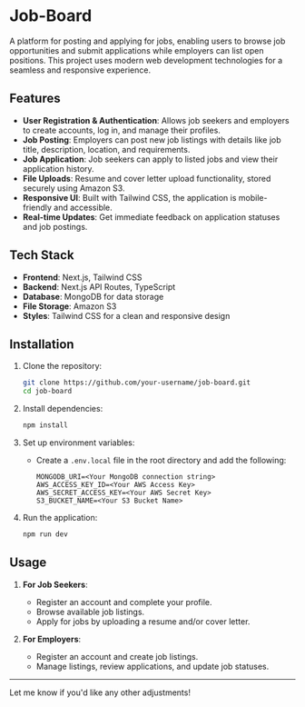 # Job-Board

A platform for posting and applying for jobs, enabling users to browse job opportunities and submit applications while employers can list open positions. This project uses modern web development technologies for a seamless and responsive experience.

## Features

- **User Registration & Authentication**: Allows job seekers and employers to create accounts, log in, and manage their profiles.
- **Job Posting**: Employers can post new job listings with details like job title, description, location, and requirements.
- **Job Application**: Job seekers can apply to listed jobs and view their application history.
- **File Uploads**: Resume and cover letter upload functionality, stored securely using Amazon S3.
- **Responsive UI**: Built with Tailwind CSS, the application is mobile-friendly and accessible.
- **Real-time Updates**: Get immediate feedback on application statuses and job postings.
  
## Tech Stack

- **Frontend**: Next.js, Tailwind CSS
- **Backend**: Next.js API Routes, TypeScript
- **Database**: MongoDB for data storage
- **File Storage**: Amazon S3
- **Styles**: Tailwind CSS for a clean and responsive design

## Installation

1. Clone the repository:
   ```bash
   git clone https://github.com/your-username/job-board.git
   cd job-board
   ```

2. Install dependencies:
   ```bash
   npm install
   ```

3. Set up environment variables:

   - Create a `.env.local` file in the root directory and add the following:

     ```plaintext
     MONGODB_URI=<Your MongoDB connection string>
     AWS_ACCESS_KEY_ID=<Your AWS Access Key>
     AWS_SECRET_ACCESS_KEY=<Your AWS Secret Key>
     S3_BUCKET_NAME=<Your S3 Bucket Name>
     ```

4. Run the application:
   ```bash
   npm run dev
   ```

## Usage

1. **For Job Seekers**:
   - Register an account and complete your profile.
   - Browse available job listings.
   - Apply for jobs by uploading a resume and/or cover letter.

2. **For Employers**:
   - Register an account and create job listings.
   - Manage listings, review applications, and update job statuses.

--- 

Let me know if you'd like any other adjustments!
